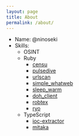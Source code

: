 ```yaml
---
layout: page
title: About
permalink: /about/
---
```


- Name: @ninoseki
- Skills:
  - OSINT
  - Ruby
    - [censu](https://rubygems.org/gems/censu)
    - [pulsedive](https://rubygems.org/gems/pulsedive)
    - [urlscan](https://rubygems.org/gems/urlscan)
    - [simple_whatweb](https://rubygems.org/gems/simple_whatweb)
    - [sleep_warm](https://github.com/ninoseki/sleep_warm)
    - [doh_client](https://rubygems.org/gems/doh_client)
    - [robtex](https://rubygems.org/gems/robtex)
    - [ryo](https://rubygems.org/gems/ryo)
  - TypeScript
    - [ioc-extractor](https://www.npmjs.com/package/ioc-extractor)
    - [mitaka](https://github.com/ninoseki/mitakaj)
